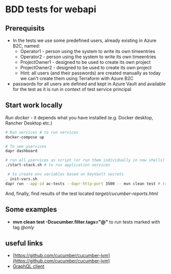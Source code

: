 # BDD tests for webapi

## Prerequisits
- In the tests we use some predefined users, already existing in Azure B2C, named:
  - Operator1 - person using the system to write its own timeentries
  - Operator2 - person using the system to write its own timeentries
  - ProjectOwner1 - designed to be used to create its own project
  - ProjectOwner2 - designed to be used to create its own project
  - Hint: all users (and their passwords) are created manually as today we can't create them using Terraform with Azure B2C
- passwords for all users are defined and kept in Azure Vault and available for the test as it is run in context of test service principal

## Start work locally
*Run docker* - it depends what you have installed (e.g. Docker desktop, Rancher Desktop etc.)

``` bash
# Run services # to run services
docker-compose up

# To see µservices
dapr dashboard

# run all µservices as script (or run them individually in new shells) ...
./start-stack.sh # to run application services

 # to create env variables based on KeyVault secrets
. init-vars.sh
dapr run --app-id ac-tests --dapr-http-port 3500 -- mvn clean test # to run tests using local dapr sidecar

```

And, finally, find results of the test located *target/cucumber-reports.html*

## Some examples
- **mvn clean test -Dcucumber.filter.tags="@"** to run tests marked with tag *@only*

## useful links
- [https://github.com/cucumber/cucumber-jvm](https://github.com/cucumber/cucumber-jvm)
- [GraphQL client](https://hantsy.github.io/blog/2021/consuming-graphql-apis-with-quarkus/)
